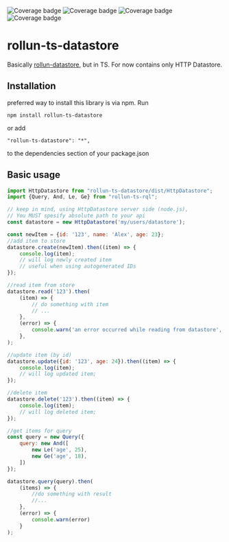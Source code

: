 ![Coverage badge](https://img.shields.io/badge/Coverage%20Statements-12.9%25-red.svg)
![Coverage badge](https://img.shields.io/badge/Coverage%20Lines-13.42%25-red.svg)
![Coverage badge](https://img.shields.io/badge/Coverage%20Functions-10.6%25-red.svg)
![Coverage badge](https://img.shields.io/badge/Coverage%20Branches-11.08%25-red.svg)


# rollun-ts-datastore
Basically [rollun-datastore](https://github.com/rollun-com/rollun-datastore),
but in TS. For now contains only HTTP Datastore.

## Installation
preferred way to install this library is via npm. Run
```
npm install rollun-ts-datastore
```
or add
```
"rollun-ts-datastore": "*",
```
to the dependencies section of your package.json
## Basic usage
```js
import HttpDatastore from "rollun-ts-datastore/dist/HttpDatastore";
import {Query, And, Le, Ge} from "rollun-ts-rql";

// keep in mind, using HttpDatastore server side (node.js), 
// You MUST spesify absolute path to your api
const datastore = new HttpDatastore('my/users/datastore');

const newItem = {id: '123', name: 'Alex', age: 23};
//add item to store
datastore.create(newItem).then((item) => {
    console.log(item);
    // will log newly created item
    // useful when using autogenerated IDs
});

//read item from store
datastore.read('123').then(
    (item) => {
        // do something with item
        // ...
    },
    (error) => {
        console.warn('an error occurred while reading from datastore', error)
    },
);

//update item (by id)
datastore.update({id: '123', age: 24}).then((item) => {
    console.log(item);
    // will log updated item;
});

//delete item
datastore.delete('123').then((item) => {
    console.log(item);
    // will log deleted item;
});

//get items for query
const query = new Query({
    query: new And([
        new Le('age', 25),
        new Ge('age', 18),
    ])
});

datastore.query(query).then(
    (items) => {
        //do something with result
        //...
    },
    (error) => {
        console.warn(error)
    }
);
```
